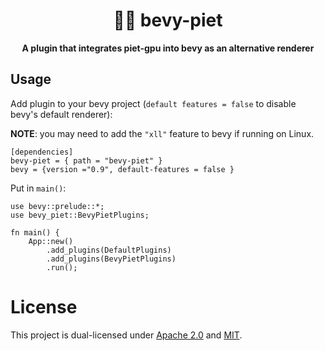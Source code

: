 <div align="center">

# 🎨📐 bevy-piet

**A plugin that integrates piet-gpu into bevy as an alternative renderer**

</div>

## Usage
Add plugin to your bevy project (`default features = false` to disable bevy's default renderer):

**NOTE**: you may need to add the `"xll"` feature to bevy if running on Linux.

```
[dependencies]
bevy-piet = { path = "bevy-piet" }
bevy = {version ="0.9", default-features = false }
```

Put in `main()`:
```
use bevy::prelude::*;
use bevy_piet::BevyPietPlugins;

fn main() {
    App::new()
        .add_plugins(DefaultPlugins)
        .add_plugins(BevyPietPlugins)
        .run();
```

# License
This project is dual-licensed under [Apache 2.0](https://github.com/Seabass247/bevy-piet/blob/main/LICENSE-APACHE) and [MIT](https://github.com/Seabass247/bevy-piet/blob/main/LICENSE-MIT).
